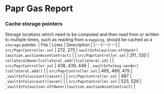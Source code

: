 Papr Gas Report
===

### Cache storage pointers
Storage locations which need to be computed and then read from or written to multiple times, such as reading from a `mapping`, should be cached as a `storage` pointer.
| File                    | Lines                         | Description |
|---|---|---|
| `src/PaprController.sol` | 272, 275 | `vaultInfo[auction.nftOwner][auction.auctionAssetContract]` |
| `src/PaprController.sol` | 311, 330 | `collateralOwner[collateral.addr][collateral.id]` |
| `src/PaprController.sol` | 438, 439, 446 | `_vaultInfo[msg.sender][collateral.addr]` |
| `src/PaprController.sol` | 465, 469, 475 | `_vaultInfo[account][asset]` |
| `src/PaprController.sol` | 487 | `_vaultInfo[account][asset]` |
| `src/PaprController.sol` | 525, 526 | `_vaultInfo[auction.nftOwner][auction.auctionAssetContract]` |